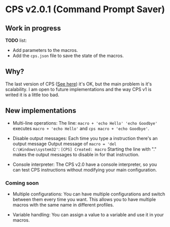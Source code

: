 # CPS v2.0.1 (Command Prompt Saver)

## Work in progress

**TODO** list:
- Add parameters to the macros.
- Add the `cps.json` file to save the state of the macros.

## Why?
The last version of CPS ([See here](https://github.com/POLA-LCS/CPS))
it's OK, but the main problem is it's scalability. I am open to future implementations
and the way CPS v1 is writed it is a little too bad.

## New implementations
- Multi-line operations:
The line: `macro + 'echo Hello' 'echo Goodbye'`  
executes `macro + 'echo Hello'` and `cps macro + 'echo Goodbye'`.

- Disable output messages:
Each time you type a instruction there's an output message
Output message of `macro = 'del C:\Windows\system32'`: `[CPS] Created: macro` 
Starting the line with "." makes the output messages to disable in for that instruction.

- Console interpreter:
The CPS v2.0 have a console interpreter, so you can test CPS instructions without modifying your main configuration.

### Coming soon
- Multiple configurations:
You can have multiple configurations and switch between them every time you want.
This allows you to have multiple macros with the same name in different profiles.

- Variable handling:
You can assign a value to a variable and use it in your macros.
